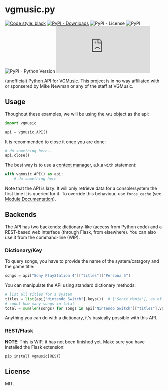 # vgmusic.py

[![Code style: black](https://img.shields.io/badge/code%20style-black-000000.svg)](https://github.com/psf/black)
[![PyPI - Downloads](https://img.shields.io/pypi/dm/vgmusic)](https://pypi.org/project/vgmusic)
![PyPI - License](https://img.shields.io/pypi/l/vgmusic)
![PyPI](https://img.shields.io/pypi/v/vgmusic)
![PyPI - Python Version](https://img.shields.io/pypi/pyversions/vgmusic)
![Lines of code](https://img.shields.io/tokei/lines/github/ongyx/vgmusic.py)

(unofficial) Python API for [VGMusic](vgmusic.com).
This project is in no way affiliated with or sponsered by Mike Newman or any of the staff at VGMusic.

## Usage

Thoughout these examples, we will be using the `API` object as the api:

```python
import vgmusic

api = vgmusic.API()
```

It is recommended to close it once you are done:

```python
# do something here...
api.close()
```

The best way is to use a [context manager](https://www.python.org/dev/peps/pep-0343/), a.k.a `with` statement:

```python
with vgmusic.API() as api:
    # do something here
```

Note that the API is lazy: It will only retrieve data for a console/system the first time it is queried for it.
To override this behaviour, use `force_cache` (see [Module Documentation](##module-documentation)).

## Backends

The API has two backends: dictionary-like (access from Python code) and a REST-based web interface (through Flask, from elsewhere).
You can also use it from the command-line (WIP).

### Dictionary/Key

To query songs, you have to provide the name of the system/catagory and the game title:

```python
songs = api["Sony PlayStation 4"]["titles"]["Persona 5"]
```

You can manipulate the API using standard dictionary methods:

```python
# list all titles for a system
titles = list(api["Nintendo Switch"].keys())  # ['Sonic Mania'], as of 5/1/2021
# count how many songs in total
total = sum(len(songs) for songs in api["Nintendo Switch"]["titles"].values())  # 12, as of 5/1/2021
```

Anything you can do with a dictionary, it's basically possible with this API.

### REST/Flask

**NOTE**: This is WIP, it has not been finished yet.
Make sure you have installed the Flask extension:

```text
pip install vgmusic[REST]
```

## License
MIT.
